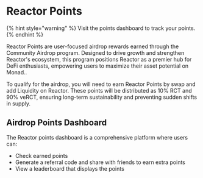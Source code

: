 # Reactor Points

{% hint style="warning" %}
Visit the points dashboard to track your points.
{% endhint %}

Reactor Points are user-focused airdrop rewards earned through the Community Airdrop program. Designed to drive growth and strengthen Reactor's ecosystem, this program positions Reactor as a premier hub for DeFi enthusiasts, empowering users to maximize their asset potential on Monad..

To qualify for the airdrop, you will need to earn Reactor Points by swap and add Liquidity on Reactor. These points will be distributed as 10% RCT and 90% veRCT, ensuring long-term sustainability and preventing sudden shifts in supply.

## Airdrop Points Dashboard

The Reactor points dashboard is a comprehensive platform where users can:

* Check earned points
* Generate a referral code and share with friends to earn extra points
* View a leaderboard that displays the points
